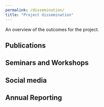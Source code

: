 ```yaml
---
permalink: /dissemination/
title: "Project dissemination"
---
```


An overview of the outcomes for the project.

## Publications

## Seminars and Workshops

## Social media

## Annual Reporting
